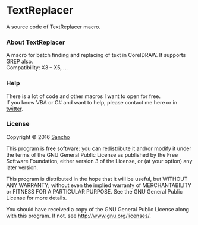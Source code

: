 # TextReplacer

A source code of TextReplacer macro.

### About TextReplacer

A macro for batch finding and replacing of text in CorelDRAW. It supports GREP also.   
Compatibility: X3 – X5, ...

### Help

There is a lot of code and other macros I want to open for free.   
If you know VBA or C# and want to help, please contact me here or in [twitter](https://twitter.com/SanichKotikov).

### License

Copyright © 2016 [Sancho](http://cdrpro.ru/en/)

This program is free software: you can redistribute it and/or modify
it under the terms of the GNU General Public License as published by
the Free Software Foundation, either version 3 of the License, or
(at your option) any later version.

This program is distributed in the hope that it will be useful,
but WITHOUT ANY WARRANTY; without even the implied warranty of
MERCHANTABILITY or FITNESS FOR A PARTICULAR PURPOSE.  See the
GNU General Public License for more details.

You should have received a copy of the GNU General Public License
along with this program.  If not, see http://www.gnu.org/licenses/.